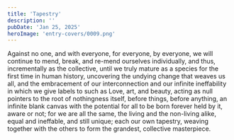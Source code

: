 ```yaml
---
title: 'Tapestry'
description: ''
pubDate: 'Jan 25, 2025'
heroImage: 'entry-covers/0009.png'
---
```


Against no one, and with everyone,  for everyone, by everyone, we will continue to mend, break, and re-mend ourselves individually, and thus, incrementally as the collective, until we truly mature as a species for the first time in human history, uncovering the undying change that weaves us all, and the embracement of our interconnection and our infinite ineffability in which we give labels to such as Love, art, and beauty, acting as null pointers to the root of nothingness itself, before things, before anything, an infinite blank canvas with the potential for all to be born forever held by it, aware or not; for we are all the same, the living and the non-living alike, equal and ineffable, and still unique; each our own tapestry, weaving together with the others to form the grandest, collective masterpiece.
